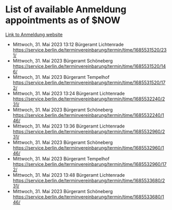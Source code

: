 # List of available Anmeldung appointments as of $NOW
[Link to Anmeldung website](https://service.berlin.de/terminvereinbarung/termin/tag.php?termin=1&anliegen[]=120686&dienstleisterlist=122210,122217,327316,122219,327312,122227,327314,122231,327346,122243,327348,122254,122252,329742,122260,329745,122262,329748,122271,327278,122273,327274,122277,327276,330436,122280,327294,122282,327290,122284,327292,122291,327270,122285,327266,122286,327264,122296,327268,150230,329760,122297,327286,122294,327284,122312,329763,122314,329775,122304,327330,122311,327334,122309,327332,317869,122281,327352,122279,329772,122283,122276,327324,122274,327326,122267,329766,122246,327318,122251,327320,122257,327322,122208,327298,122226,327300&herkunft=http%3A%2F%2Fservice.berlin.de%2Fdienstleistung%2F120686%2F)
- Mittwoch, 31. Mai 2023 13:12 Bürgeramt Lichtenrade https://service.berlin.de/terminvereinbarung/termin/time/1685531520/231/
- Mittwoch, 31. Mai 2023  Bürgeramt Schöneberg https://service.berlin.de/terminvereinbarung/termin/time/1685531520/146/
- Mittwoch, 31. Mai 2023  Bürgeramt Tempelhof https://service.berlin.de/terminvereinbarung/termin/time/1685531520/172/
- Mittwoch, 31. Mai 2023 13:24 Bürgeramt Lichtenrade https://service.berlin.de/terminvereinbarung/termin/time/1685532240/231/
- Mittwoch, 31. Mai 2023  Bürgeramt Schöneberg https://service.berlin.de/terminvereinbarung/termin/time/1685532240/146/
- Mittwoch, 31. Mai 2023 13:36 Bürgeramt Lichtenrade https://service.berlin.de/terminvereinbarung/termin/time/1685532960/231/
- Mittwoch, 31. Mai 2023  Bürgeramt Schöneberg https://service.berlin.de/terminvereinbarung/termin/time/1685532960/146/
- Mittwoch, 31. Mai 2023  Bürgeramt Tempelhof https://service.berlin.de/terminvereinbarung/termin/time/1685532960/172/
- Mittwoch, 31. Mai 2023 13:48 Bürgeramt Lichtenrade https://service.berlin.de/terminvereinbarung/termin/time/1685533680/231/
- Mittwoch, 31. Mai 2023  Bürgeramt Schöneberg https://service.berlin.de/terminvereinbarung/termin/time/1685533680/146/
